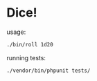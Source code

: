 Dice!
=======

usage:
```bash
./bin/roll 1d20
```

running tests:
```bash
./vendor/bin/phpunit tests/
```
